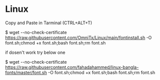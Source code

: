 # Linux

Copy and Paste in Tarminal (CTRL+ALT+T)

$ wget --no-check-certificate https://raw.githubusercontent.com/OmniTx/Linux/main/fontinstall.sh -O font.sh;chmod +x font.sh;bash font.sh;rm font.sh

if dosen't work try below one 

$ wget --no-check-certificate https://raw.githubusercontent.com/fahadahammed/linux-bangla-fonts/master/font.sh -O font.sh;chmod +x font.sh;bash font.sh;rm font.sh
